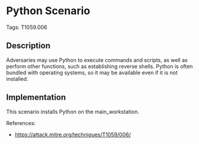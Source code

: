 # Python Scenario

Tags: T1059.006

## Description

Adversaries may use Python to execute commands and scripts, as well as perform other functions, such as establishing reverse shells. Python is often bundled with operating systems, so it may be available even if it is not installed.

## Implementation

This scenario installs Python on the main_workstation.

References:

- https://attack.mitre.org/techniques/T1059/006/
